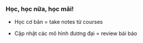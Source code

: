 ### Học, học nữa, học mãi!

* Học cơ bản = take notes từ courses

* Cập nhật các mô hình đương đại = review bài báo